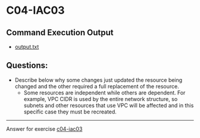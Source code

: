 # C04-IAC03

## Command Execution Output
- [output.txt](output.txt)

## Questions:
- Describe below why some changes just updated the resource being changed and the other required a full replacement of the resource.
    - Some resources are independent while others are dependent. For example, VPC CIDR is used by the entire network structure, so subnets and other resources that use VPC will be affected and in this specific case they must be recreated.

***
Answer for exercise [c04-iac03](https://github.com/devopsacademyau/academy/tree/master/classes/04class/exercises/c04-iac03/README.md)